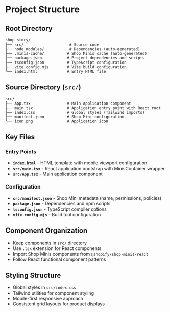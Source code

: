 # Project Structure

## Root Directory
```
shop-story/
├── src/                    # Source code
├── node_modules/           # Dependencies (auto-generated)
├── .minis-cache/          # Shop Minis cache (auto-generated)
├── package.json           # Project dependencies and scripts
├── tsconfig.json          # TypeScript configuration
├── vite.config.mjs        # Vite build configuration
└── index.html             # Entry HTML file
```

## Source Directory (`src/`)
```
src/
├── App.tsx                # Main application component
├── main.tsx               # Application entry point with React root
├── index.css              # Global styles (Tailwind imports)
├── manifest.json          # Shop Mini configuration
└── icon.png               # Application icon
```

## Key Files

### Entry Points
- **`index.html`** - HTML template with mobile viewport configuration
- **`src/main.tsx`** - React application bootstrap with MinisContainer wrapper
- **`src/App.tsx`** - Main application component

### Configuration
- **`src/manifest.json`** - Shop Mini metadata (name, permissions, policies)
- **`package.json`** - Dependencies and npm scripts
- **`tsconfig.json`** - TypeScript compiler options
- **`vite.config.mjs`** - Build tool configuration

## Component Organization
- Keep components in `src/` directory
- Use `.tsx` extension for React components
- Import Shop Minis components from `@shopify/shop-minis-react`
- Follow React functional component patterns

## Styling Structure
- Global styles in `src/index.css`
- Tailwind utilities for component styling
- Mobile-first responsive approach
- Consistent grid layouts for product displays